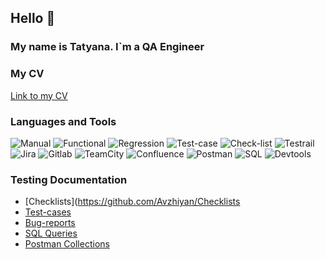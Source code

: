 ## Hello 👋
### My name is Tatyana. I`m a QA Engineer

### My CV 
[Link to my CV]()

### Languages and Tools
![Manual](https://img.shields.io/badge/-Manual_testing-FFD700?style=for-the-badge&logo=EC5990)
![Functional](https://img.shields.io/badge/-Functional_testing-FFD700?style=for-the-badge&logo=EC5990)
![Regression](https://img.shields.io/badge/-Regression_testing-FFD700?style=for-the-badge&logo=EC5990)
![Test-case](https://img.shields.io/badge/-Testcase-FFD700?style=for-the-badge&logo=check)
![Check-list](https://img.shields.io/badge/-Checklist-FFD700?style=for-the-badge&logo=checklist)
![Testrail](https://img.shields.io/badge/-Testrail-FFD700?style=for-the-badge&logo=test)
![Jira](https://img.shields.io/badge/-Jira-FFD700?style=for-the-badge&logo=jira)
![Gitlab](https://img.shields.io/badge/-GitLab-FFD700?style=for-the-badge&logo=gitlab)
![TeamCity](https://img.shields.io/badge/-TeamCity-FFD700?style=for-the-badge&logo=teamcity)
![Confluence](https://img.shields.io/badge/-Confluence-FFD700?style=for-the-badge&logo=confluence)
![Postman](https://img.shields.io/badge/-Postman-FFD700?style=for-the-badge&logo=postman)
![SQL](https://img.shields.io/badge/-SQL-FFD700?style=for-the-badge&logo=mysql)
![Devtools](https://img.shields.io/badge/-Devtools-FFD700?style=for-the-badge&logo=google)

### Testing Documentation
- [Checklists](https://github.com/Avzhiyan/Checklists
- [Test-cases](https://github.com/Avzhiyan/Test-cases)
- [Bug-reports](https://github.com/Avzhiyan/Bug-reports)
- [SQL Queries](https://github.com/Avzhiyan/SQL-Queries)
- [Postman Collections](https://github.com/Avzhiyan/Postman-Collections)
